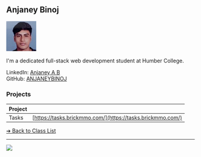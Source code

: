 <style>@import url("//readme.codeadam.ca/readme.css");</style>

## Anjaney Binoj

![Anjaney Binoj](../images/anjaneybinoj.jpg)

I'm a dedicated full-stack web development student at Humber College.

 
LinkedIn: [Anjaney A B](https://www.linkedin.com/in/anjaney-a-b-76b2802a3/)  
GitHub: [ANJANEYBINOJ](https://github.com/ANJANEYBINOJ)  

### Projects

| Project | |
| - | - |
| Tasks | [https://tasks.brickmmo.com/](https://tasks.brickmmo.com/) |

[&#10132; Back to Class List](/)

---

<a href="https://brickmmo.com">
<img src="https://brickmmo.com/images/brickmmo-logo-horizontal.jpg" width="100">
</a>





